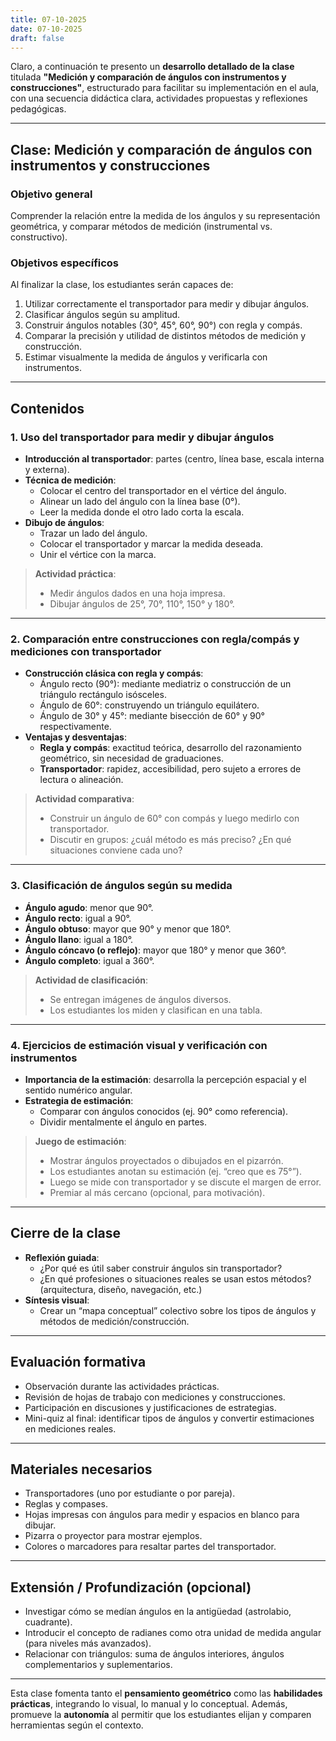 ```yaml
---
title: 07-10-2025
date: 07-10-2025
draft: false
---
```


Claro, a continuación te presento un **desarrollo detallado de la clase** titulada **"Medición y comparación de ángulos con instrumentos y construcciones"**, estructurado para facilitar su implementación en el aula, con una secuencia didáctica clara, actividades propuestas y reflexiones pedagógicas.

---

## **Clase: Medición y comparación de ángulos con instrumentos y construcciones**

### **Objetivo general**  
Comprender la relación entre la medida de los ángulos y su representación geométrica, y comparar métodos de medición (instrumental vs. constructivo).

### **Objetivos específicos**  
Al finalizar la clase, los estudiantes serán capaces de:  
1. Utilizar correctamente el transportador para medir y dibujar ángulos.  
2. Clasificar ángulos según su amplitud.  
3. Construir ángulos notables (30°, 45°, 60°, 90°) con regla y compás.  
4. Comparar la precisión y utilidad de distintos métodos de medición y construcción.  
5. Estimar visualmente la medida de ángulos y verificarla con instrumentos.

---

## **Contenidos**

### **1. Uso del transportador para medir y dibujar ángulos**
- **Introducción al transportador**: partes (centro, línea base, escala interna y externa).  
- **Técnica de medición**:  
  - Colocar el centro del transportador en el vértice del ángulo.  
  - Alinear un lado del ángulo con la línea base (0°).  
  - Leer la medida donde el otro lado corta la escala.  
- **Dibujo de ángulos**:  
  - Trazar un lado del ángulo.  
  - Colocar el transportador y marcar la medida deseada.  
  - Unir el vértice con la marca.

> **Actividad práctica**:  
> - Medir ángulos dados en una hoja impresa.  
> - Dibujar ángulos de 25°, 70°, 110°, 150° y 180°.

---

### **2. Comparación entre construcciones con regla/compás y mediciones con transportador**
- **Construcción clásica con regla y compás**:  
  - Ángulo recto (90°): mediante mediatriz o construcción de un triángulo rectángulo isósceles.  
  - Ángulo de 60°: construyendo un triángulo equilátero.  
  - Ángulo de 30° y 45°: mediante bisección de 60° y 90° respectivamente.  
- **Ventajas y desventajas**:  
  - **Regla y compás**: exactitud teórica, desarrollo del razonamiento geométrico, sin necesidad de graduaciones.  
  - **Transportador**: rapidez, accesibilidad, pero sujeto a errores de lectura o alineación.  

> **Actividad comparativa**:  
> - Construir un ángulo de 60° con compás y luego medirlo con transportador.  
> - Discutir en grupos: ¿cuál método es más preciso? ¿En qué situaciones conviene cada uno?

---

### **3. Clasificación de ángulos según su medida**
- **Ángulo agudo**: menor que 90°.  
- **Ángulo recto**: igual a 90°.  
- **Ángulo obtuso**: mayor que 90° y menor que 180°.  
- **Ángulo llano**: igual a 180°.  
- **Ángulo cóncavo (o reflejo)**: mayor que 180° y menor que 360°.  
- **Ángulo completo**: igual a 360°.

> **Actividad de clasificación**:  
> - Se entregan imágenes de ángulos diversos.  
> - Los estudiantes los miden y clasifican en una tabla.

---

### **4. Ejercicios de estimación visual y verificación con instrumentos**
- **Importancia de la estimación**: desarrolla la percepción espacial y el sentido numérico angular.  
- **Estrategia de estimación**:  
  - Comparar con ángulos conocidos (ej. 90° como referencia).  
  - Dividir mentalmente el ángulo en partes.  

> **Juego de estimación**:  
> - Mostrar ángulos proyectados o dibujados en el pizarrón.  
> - Los estudiantes anotan su estimación (ej. “creo que es 75°”).  
> - Luego se mide con transportador y se discute el margen de error.  
> - Premiar al más cercano (opcional, para motivación).

---

## **Cierre de la clase**
- **Reflexión guiada**:  
  - ¿Por qué es útil saber construir ángulos sin transportador?  
  - ¿En qué profesiones o situaciones reales se usan estos métodos? (arquitectura, diseño, navegación, etc.)  
- **Síntesis visual**:  
  - Crear un “mapa conceptual” colectivo sobre los tipos de ángulos y métodos de medición/construcción.

---

## **Evaluación formativa**
- Observación durante las actividades prácticas.  
- Revisión de hojas de trabajo con mediciones y construcciones.  
- Participación en discusiones y justificaciones de estrategias.  
- Mini-quiz al final: identificar tipos de ángulos y convertir estimaciones en mediciones reales.

---

## **Materiales necesarios**
- Transportadores (uno por estudiante o por pareja).  
- Reglas y compases.  
- Hojas impresas con ángulos para medir y espacios en blanco para dibujar.  
- Pizarra o proyector para mostrar ejemplos.  
- Colores o marcadores para resaltar partes del transportador.

---

## **Extensión / Profundización (opcional)**
- Investigar cómo se medían ángulos en la antigüedad (astrolabio, cuadrante).  
- Introducir el concepto de radianes como otra unidad de medida angular (para niveles más avanzados).  
- Relacionar con triángulos: suma de ángulos interiores, ángulos complementarios y suplementarios.

---

Esta clase fomenta tanto el **pensamiento geométrico** como las **habilidades prácticas**, integrando lo visual, lo manual y lo conceptual. Además, promueve la **autonomía** al permitir que los estudiantes elijan y comparen herramientas según el contexto.
